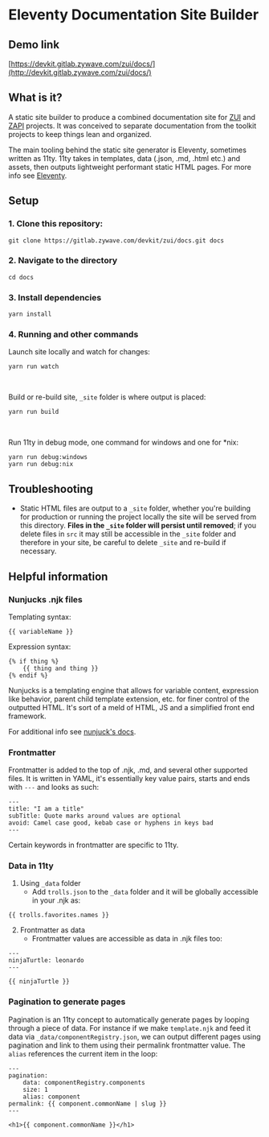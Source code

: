 # Eleventy Documentation Site Builder

## Demo link
[https://devkit.gitlab.zywave.com/zui/docs/](http://devkit.gitlab.zywave.com/zui/docs/)

## What is it?

A static site builder to produce a combined documentation site for [ZUI](https://gitlab.zywave.com/devkit/zui/zui) and [ZAPI](https://gitlab.zywave.com/devkit/zui/zywave-api-toolkit) projects. It was conceived to separate documentation from the toolkit projects to keep things lean and organized. 

The main tooling behind the static site generator is Eleventy, sometimes written as 11ty. 11ty takes in templates, data (.json, .md, .html etc.) and assets, then outputs lightweight performant static HTML pages. For more info see [Eleventy](https://www.11ty.io/).

## Setup

### 1. Clone this repository:

```
git clone https://gitlab.zywave.com/devkit/zui/docs.git docs
```

### 2. Navigate to the directory

```
cd docs
```

### 3. Install dependencies

```
yarn install
```

### 4. Running and other commands

Launch site locally and watch for changes:
```
yarn run watch
```
<br/>

Build or re-build site, `_site` folder is where output is placed:
```
yarn run build
```
<br/>

Run 11ty in debug mode, one command for windows and one for *nix:
```
yarn run debug:windows
yarn run debug:nix
```

## Troubleshooting

- Static HTML files are output to a `_site` folder, whether you're building for production or running the project locally the site will be served from this directory. **Files in the `_site` folder will persist until removed**; if you delete files in `src` it may still be accessible in the `_site` folder and therefore in your site,  be careful to delete `_site` and re-build if necessary.

## Helpful information

### Nunjucks .njk files

Templating syntax:
```
{{ variableName }}
``` 

Expression syntax:
```
{% if thing %}
    {{ thing and thing }}
{% endif %}
```

Nunjucks is a templating engine that allows for variable content, expression like behavior, parent child template extension, etc. for finer control of the outputted HTML. It's sort of a meld of HTML, JS and a simplified front end framework.

For additional info see [nunjuck's docs](https://mozilla.github.io/nunjucks/).
### Frontmatter
Frontmatter is added to the top of .njk, .md, and several other supported files. It is written in YAML, it's essentially key value pairs, starts and ends with `---` and looks as such:
```
---
title: "I am a title"
subTitle: Quote marks around values are optional
avoid: Camel case good, kebab case or hyphens in keys bad
---
```

Certain keywords in frontmatter are specific to 11ty.

### Data in 11ty
1. Using `_data` folder
   - Add `trolls.json` to the `_data` folder and it will be globally accessible in your .njk as:
 
 ```
 {{ trolls.favorites.names }}
 ```
2. Frontmatter as data
   - Frontmatter values are accessible as data in .njk files too:
  
  ```
  ---
  ninjaTurtle: leonardo
  ---

  {{ ninjaTurtle }}
  ```

### Pagination to generate pages
Pagination is an 11ty concept to automatically generate pages by looping through a piece of data. For instance if we make `template.njk` and feed it data via `_data/componentRegistry.json`, we can output different pages using pagination and link to them using their permalink frontmatter value. The `alias` references the current item in the loop:

```
---
pagination:
    data: componentRegistry.components
    size: 1
    alias: component
permalink: {{ component.commonName | slug }}
---

<h1>{{ component.commonName }}</h1>
```
